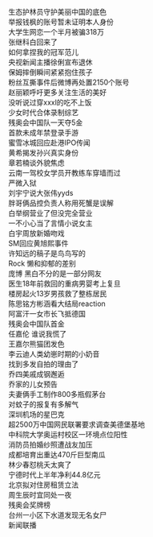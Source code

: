 生态护林员守护美丽中国的底色  
举报钱枫的账号暂未证明本人身份  
大学生网恋一个半月被骗318万  
张继科白回来了  
如何拿捏我的冠军范儿  
央视新闻主播徐俐宣布退休  
保姆摔倒瞬间紧紧抱住孩子  
粉丝互撕事件后微博再处置2150个账号  
赵丽颖呼吁更多关注生活的美好  
没听说过穿xxxl的吃不上饭  
少女时代合体录制综艺  
残奥会中国队一天夺5金  
首款未成年禁登录手游  
蜜雪冰城回应赴港IPO传闻  
黄希揭发孙兴真实身份  
章若楠谈外貌焦虑  
云南一驾校女学员开教练车穿墙而过  
严微入狱  
刘宇宁说大张伟yyds  
胖哥俩品控负责人称用死蟹是误解  
白举纲营业了但没完全营业  
一不小心当了言情小说女主  
白宇周放新婚吻戏  
SM回应黄旭熙事件  
许知远的稿子是鸟鸟写的  
Rock 懒和抑郁的差别  
庞博 黑白不分的是一部分网友  
医生18年前救回的重病男婴考上复旦  
楼房起火13岁男孩救了整栋居民  
陈思铭方彬涵看大结局reaction  
阿富汗一女市长飞抵德国  
残奥会中国队首金  
任嘉伦 谁说我慌了  
王嘉尔熊猫团发色  
李云迪人类幼崽时期的小奶音  
找到多发自拍的理由了  
乔四美戚成钢邂逅  
乔家的儿女预告  
夫妻俩手工制作800多瓶假茅台  
对蚊子的报复有多解气  
深圳机场的星巴克  
超2500万中国网民联署要求调查美德堡基地  
中科院大学奥运村校区一环境点位阳性  
消防员拍婚纱照遭战友加压  
成都培育出重达470斤巨型南瓜  
林少春怼桃夭太爽了  
宁德时代上半年净利44.8亿元  
北京拟对住房租赁立法  
周生辰时宜同处一夜  
残奥会奖牌榜  
台州一小区下水道发现无名女尸  
新闻联播  
